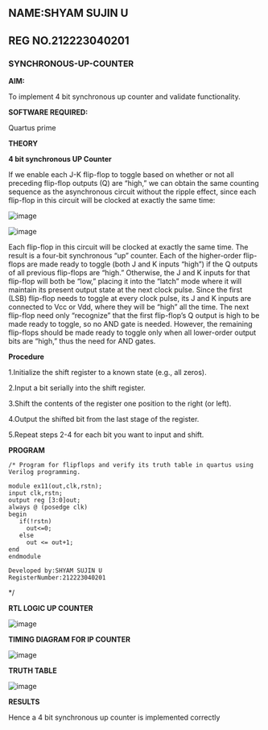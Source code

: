 ## NAME:SHYAM SUJIN U
## REG NO.212223040201

### SYNCHRONOUS-UP-COUNTER

**AIM:**

To implement 4 bit synchronous up counter and validate functionality.

**SOFTWARE REQUIRED:**

Quartus prime

**THEORY**

**4 bit synchronous UP Counter**

If we enable each J-K flip-flop to toggle based on whether or not all preceding flip-flop outputs (Q) are “high,” we can obtain the same counting sequence as the asynchronous circuit without the ripple effect, since each flip-flop in this circuit will be clocked at exactly the same time:

![image](https://github.com/naavaneetha/SYNCHRONOUS-UP-COUNTER/assets/154305477/d5db3fa0-e413-404c-b80e-b2f39d82e7e8)


![image](https://github.com/naavaneetha/SYNCHRONOUS-UP-COUNTER/assets/154305477/52cb61eb-d04b-442d-810c-31185a68410b)

Each flip-flop in this circuit will be clocked at exactly the same time.
The result is a four-bit synchronous “up” counter. Each of the higher-order flip-flops are made ready to toggle (both J and K inputs “high”) if the Q outputs of all previous flip-flops are “high.”
Otherwise, the J and K inputs for that flip-flop will both be “low,” placing it into the “latch” mode where it will maintain its present output state at the next clock pulse.
Since the first (LSB) flip-flop needs to toggle at every clock pulse, its J and K inputs are connected to Vcc or Vdd, where they will be “high” all the time.
The next flip-flop need only “recognize” that the first flip-flop’s Q output is high to be made ready to toggle, so no AND gate is needed.
However, the remaining flip-flops should be made ready to toggle only when all lower-order output bits are “high,” thus the need for AND gates.

**Procedure**

1.Initialize the shift register to a known state (e.g., all zeros).

2.Input a bit serially into the shift register.

3.Shift the contents of the register one position to the right (or left).

4.Output the shifted bit from the last stage of the register.

5.Repeat steps 2-4 for each bit you want to input and shift.



**PROGRAM**
```
/* Program for flipflops and verify its truth table in quartus using Verilog programming.

module ex11(out,clk,rstn);
input clk,rstn;
output reg [3:0]out;
always @ (posedge clk)
begin
   if(!rstn)
     out<=0;
   else 
     out <= out+1;
end
endmodule

Developed by:SHYAM SUJIN U
RegisterNumber:212223040201

```
*/

**RTL LOGIC UP COUNTER**

![image](https://github.com/Shyamsujin/SYNCHRONOUS-UP-COUNTER/assets/144870449/9f0ac3ef-df4d-4236-a1ee-06d8b8727c10)



**TIMING DIAGRAM FOR IP COUNTER**

![image](https://github.com/Shyamsujin/SYNCHRONOUS-UP-COUNTER/assets/144870449/e05b28e9-434c-4464-aaa6-b4755ec01ba4)



**TRUTH TABLE**

![image](https://github.com/Shyamsujin/SYNCHRONOUS-UP-COUNTER/assets/144870449/67e46402-e856-4ca6-ac50-8cf3a9fc78c6)


**RESULTS**

Hence a 4 bit synchronous up counter is implemented correctly
